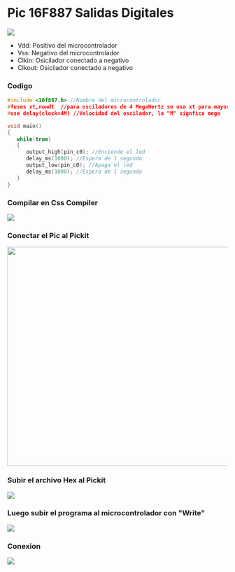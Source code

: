 # Pic 16F887 Salidas Digitales
<img src="https://github.com/IDiegoUlises/Pic-Salidas-Digitales/blob/main/Images/16f887-Pic.png"  />

* Vdd: Positivo del microcontrolador
* Vss: Negativo del microcontrolador
* Clkin: Osicilador conectado a negativo
* Clkout: Osicilador conectado a negativo


### Codigo
```c
#include <16f887.h> //Nombre del microcontrolador
#fuses xt,nowdt  //para osciladores de 4 MegaHertz se usa xt para mayores usa hs
#use delay(clock=4M) //Velocidad del oscilador, la "M" signfica mega

void main()
{
   while(true)
   {
      output_high(pin_c0); //Enciende el led
      delay_ms(1000); //Espera de 1 segundo
      output_low(pin_c0); //Apaga el led
      delay_ms(1000); //Espera de 1 segundo
   }
}

```

### Compilar en Css Compiler
<img src="https://github.com/IDiegoUlises/Pic-Salidas-Digitales/blob/main/Images/Codigo-Imagen.png"  />

### Conectar el Pic al Pickit 
<img src="https://github.com/IDiegoUlises/Pic-Salidas-Digitales/blob/main/Images/Pickit3.jpg" width="1000" height="500" />

### Subir el archivo Hex al Pickit 
<img src="https://github.com/IDiegoUlises/Pic-Salidas-Digitales/blob/main/Images/Importar-Hex.png"  />

### Luego subir el programa al microcontrolador con "Write"
<img src="https://github.com/IDiegoUlises/Pic-Salidas-Digitales/blob/main/Images/Write-pickit.png"  />

### Conexion
<img src="https://github.com/IDiegoUlises/Pic-Salidas-Digitales/blob/main/Images/Imagen-en-fritzing.png" />

